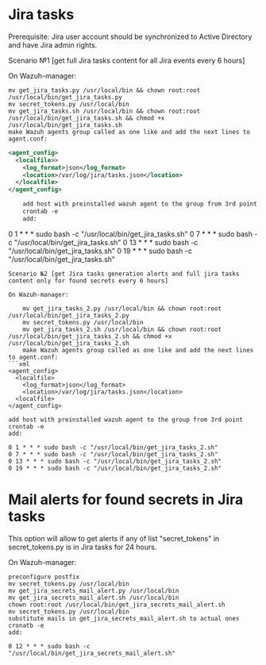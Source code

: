 # Jira tasks

Prerequisite: Jira user account should be synchronized to Active Directory and have Jira admin rights.

Scenario №1 [get full Jira tasks content for all Jira events every 6 hours]

On Wazuh-manager:

    mv get_jira_tasks.py /usr/local/bin && chown root:root /usr/local/bin/get_jira_tasks.py
    mv secret_tokens.py /usr/local/bin
    mv get_jira_tasks.sh /usr/local/bin && chown root:root /usr/local/bin/get_jira_tasks.sh && chmod +x /usr/local/bin/get_jira_tasks.sh
    make Wazuh agents group called as one like and add the next lines to agent.conf:
```xml
<agent_config>
  <localfile>>
    <log_format>json</log_format>
    <location>/var/log/jira/tasks.json</location>
  </localfile>
</agent_config>

    add host with preinstalled wazuh agent to the group from 3rd point
    crontab -e
    add:
```
0 1 * * * sudo bash -c "/usr/local/bin/get_jira_tasks.sh"
0 7 * * * sudo bash -c "/usr/local/bin/get_jira_tasks.sh"
0 13 * * * sudo bash -c "/usr/local/bin/get_jira_tasks.sh"
0 19 * * * sudo bash -c "/usr/local/bin/get_jira_tasks.sh"
```
Scenario №2 [get Jira tasks generation alerts and full jira tasks content only for found secrets every 6 hours]

On Wazuh-manager:

    mv get_jira_tasks_2.py /usr/local/bin && chown root:root /usr/local/bin/get_jira_tasks_2.py
    mv secret_tokens.py /usr/local/bin
    mv get_jira_tasks_2.sh /usr/local/bin && chown root:root /usr/local/bin/get_jira_tasks_2.sh && chmod +x /usr/local/bin/get_jira_tasks_2.sh
    make Wazuh agents group called as one like and add the next lines to agent.conf:
```xml
<agent_config>
  <localfile>
    <log_format>json</log_format>
    <location>/var/log/jira/tasks.json</location>
  <localfile>
</agent_config>
```
    add host with preinstalled wazuh agent to the group from 3rd point
    crontab -e
    add:
```
0 1 * * * sudo bash -c "/usr/local/bin/get_jira_tasks_2.sh"
0 7 * * * sudo bash -c "/usr/local/bin/get_jira_tasks_2.sh"
0 13 * * * sudo bash -c "/usr/local/bin/get_jira_tasks_2.sh"
0 19 * * * sudo bash -c "/usr/local/bin/get_jira_tasks_2.sh"
```
# Mail alerts for found secrets in Jira tasks

This option will allow to get alerts if any of list "secret_tokens" in secret_tokens.py is in Jira tasks for 24 hours.

On Wazuh-manager:

    preconfigure postfix
    mv secret_tokens.py /usr/local/bin
    mv get_jira_secrets_mail_alert.py /usr/local/bin
    mv get_jira_secrets_mail_alert.sh /usr/local/bin
    chown root:root /usr/local/bin/get_jira_secrets_mail_alert.sh
    mv secret_tokens.py /usr/local/bin
    substitute mails in get_jira_secrets_mail_alert.sh to actual ones
    cronatb -e
    add:
```
0 12 * * * sudo bash -c "/usr/local/bin/get_jira_secrets_mail_alert.sh"
```
